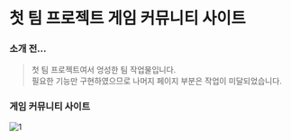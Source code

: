 # 첫 팀 프로젝트 게임 커뮤니티 사이트

### 소개 전...
> 첫 팀 프로젝트여서 엉성한 팀 작업물입니다.   
> 필요한 기능만 구현하였으므로 나머지 페이지 부분은 작업이 미달되었습니다.   

### 게임 커뮤니티 사이트
![1]()

